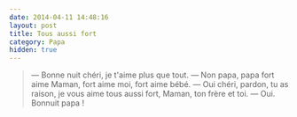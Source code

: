 ```yaml
---
date: 2014-04-11 14:48:16
layout: post
title: Tous aussi fort
category: Papa
hidden: true
---
```


> —  Bonne nuit chéri, je t'aime plus que tout.
> —  Non papa, papa fort aime Maman, fort aime moi, fort aime bébé.
> —  Oui chéri, pardon, tu as raison, je vous aime tous aussi fort, Maman, ton frère et toi.
> —  Oui. Bonnuit papa !

